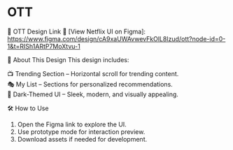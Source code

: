 # OTT

🔗 OTT Design Link
🔗 [View Netflix UI on Figma]: https://www.figma.com/design/cA9xaUWAvwevFkOlL8Izud/ott?node-id=0-1&t=RISh1ARtP7MoXtvu-1


📖 About This Design
This design includes:  
 
📺 Trending Section – Horizontal scroll for trending content.  
🎭 My List – Sections for personalized recommendations.  
🌙 Dark-Themed UI – Sleek, modern, and visually appealing.  


🛠 How to Use
1. Open the Figma link to explore the UI.  
2. Use prototype mode for interaction preview.  
3. Download assets if needed for development.  


